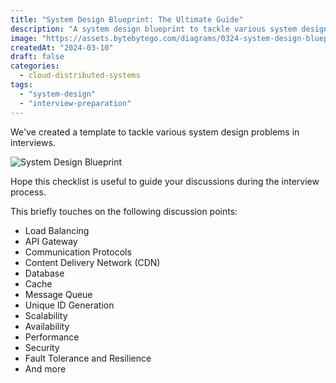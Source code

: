 ```yaml
---
title: "System Design Blueprint: The Ultimate Guide"
description: "A system design blueprint to tackle various system design problems."
image: "https://assets.bytebytego.com/diagrams/0324-system-design-blueprint.png"
createdAt: "2024-03-10"
draft: false
categories:
  - cloud-distributed-systems
tags:
  - "system-design"
  - "interview-preparation"
---
```


We've created a template to tackle various system design problems in interviews.

![System Design Blueprint](https://assets.bytebytego.com/diagrams/0324-system-design-blueprint.png)

Hope this checklist is useful to guide your discussions during the interview process.

This briefly touches on the following discussion points:

*   Load Balancing
*   API Gateway
*   Communication Protocols
*   Content Delivery Network (CDN)
*   Database
*   Cache
*   Message Queue
*   Unique ID Generation
*   Scalability
*   Availability
*   Performance
*   Security
*   Fault Tolerance and Resilience
*   And more
